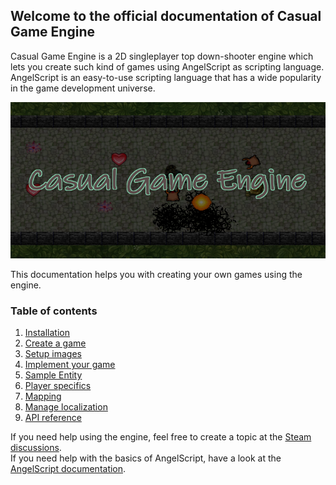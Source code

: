 ## Welcome to the official documentation of Casual Game Engine

Casual Game Engine is a 2D singleplayer top down-shooter engine which lets you create such kind of
games using AngelScript as scripting language. AngelScript is an easy-to-use scripting language
that has a wide popularity in the game development universe.

<a href="https://store.steampowered.com/app/1725730/Casual_Game_Engine/" target="_blank"><img src="gfx/capsule_main.png" width="550" height="250"/></a>

This documentation helps you with creating your own games using the engine.

### Table of contents
1. [Installation](installation.html)
2. [Create a game](gamecreation.html)
3. [Setup images](imagesetup.html)
4. [Implement your game](implementation.html)
5. [Sample Entity](sampleentity.html)
6. [Player specifics](playerspecifics.html)
7. [Mapping](mapping.html)
8. [Manage localization](localization.html)
9. [API reference](apireference.html)

If you need help using the engine, feel free to create a topic at the [Steam discussions](https://steamcommunity.com/app/1725730/discussions/).<br/>
If you need help with the basics of AngelScript, have a look at the [AngelScript documentation](https://www.angelcode.com/angelscript/sdk/docs/manual/index.html).